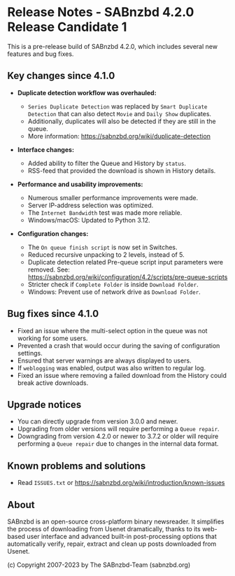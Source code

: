 Release Notes - SABnzbd 4.2.0 Release Candidate 1
=========================================================

This is a pre-release build of SABnzbd 4.2.0, which includes several new features and bug fixes.

## Key changes since 4.1.0

* **Duplicate detection workflow was overhauled:**
    * `Series Duplicate Detection` was replaced by `Smart Duplicate Detection`
      that can also detect `Movie` and `Daily Show` duplicates.
    * Additionally, duplicates will also be detected if they are still in the queue.
    * More information: https://sabnzbd.org/wiki/duplicate-detection

* **Interface changes:**
    * Added ability to filter the Queue and History by `status`.
    * RSS-feed that provided the download is shown in History details.

* **Performance and usability improvements:**
    * Numerous smaller performance improvements were made.
    * Server IP-address selection was optimized.
    * The `Internet Bandwidth` test was made more reliable.
    * Windows/macOS: Updated to Python 3.12.

* **Configuration changes:**
    * The `On queue finish script` is now set in Switches.
    * Reduced recursive unpacking to 2 levels, instead of 5.
    * Duplicate detection related Pre-queue script input parameters were removed.
      See: https://sabnzbd.org/wiki/configuration/4.2/scripts/pre-queue-scripts
    * Stricter check if `Complete Folder` is inside `Download Folder`.
    * Windows: Prevent use of network drive as `Download Folder`.

## Bug fixes since 4.1.0

* Fixed an issue where the multi-select option in the queue was not working for some users.
* Prevented a crash that would occur during the saving of configuration settings.
* Ensured that server warnings are always displayed to users.
* If `weblogging` was enabled, output was also written to regular log.
* Fixed an issue where removing a failed download from the History could break active downloads.

## Upgrade notices

* You can directly upgrade from version 3.0.0 and newer.
* Upgrading from older versions will require performing a `Queue repair`.
* Downgrading from version 4.2.0 or newer to 3.7.2 or older will require
  performing a `Queue repair` due to changes in the internal data format.

## Known problems and solutions

* Read `ISSUES.txt` or https://sabnzbd.org/wiki/introduction/known-issues

## About
SABnzbd is an open-source cross-platform binary newsreader.
It simplifies the process of downloading from Usenet dramatically, thanks to its web-based
user interface and advanced built-in post-processing options that automatically verify, repair,
extract and clean up posts downloaded from Usenet.

(c) Copyright 2007-2023 by The SABnzbd-Team (sabnzbd.org)
